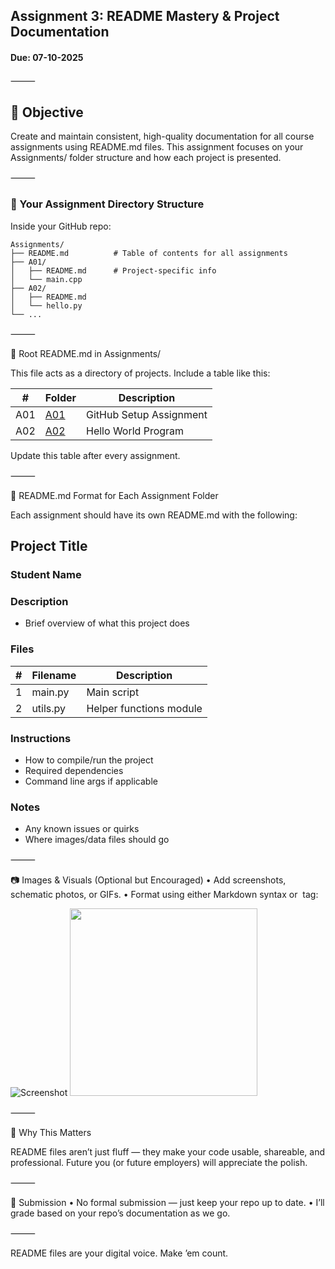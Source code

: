 ## Assignment 3: README Mastery & Project Documentation

#### Due: 07-10-2025

⸻

## 🚩 Objective

Create and maintain consistent, high-quality documentation for all course assignments using README.md files. This assignment focuses on your Assignments/ folder structure and how each project is presented.

⸻

### 📁 Your Assignment Directory Structure

Inside your GitHub repo:

```
Assignments/
├── README.md          # Table of contents for all assignments
├── A01/
│   ├── README.md      # Project-specific info
│   └── main.cpp
├── A02/
│   ├── README.md
│   └── hello.py
└── ...
```

⸻

📝 Root README.md in Assignments/

This file acts as a directory of projects. Include a table like this:

| #   | Folder        | Description             |
| --- | ------------- | ----------------------- |
| A01 | [A01](./A01/) | GitHub Setup Assignment |
| A02 | [A02](./A02/) | Hello World Program     |

Update this table after every assignment.

⸻

🧾 README.md Format for Each Assignment Folder

Each assignment should have its own README.md with the following:

## Project Title

### Student Name

### Description

- Brief overview of what this project does

### Files

| #   | Filename | Description             |
| --- | -------- | ----------------------- |
| 1   | main.py  | Main script             |
| 2   | utils.py | Helper functions module |

### Instructions

- How to compile/run the project
- Required dependencies
- Command line args if applicable

### Notes

- Any known issues or quirks
- Where images/data files should go

⸻

📷 Images & Visuals (Optional but Encouraged)
• Add screenshots, schematic photos, or GIFs.
• Format using either Markdown syntax or <img> tag:

![Screenshot](screenshot.png)
<img src="demo.gif" width="300">

⸻

🧠 Why This Matters

README files aren’t just fluff — they make your code usable, shareable, and professional. Future you (or future employers) will appreciate the polish.

⸻

🧪 Submission
• No formal submission — just keep your repo up to date.
• I’ll grade based on your repo’s documentation as we go.

⸻

README files are your digital voice. Make ’em count.
